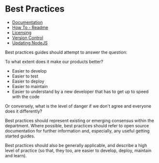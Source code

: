 # Best Practices

- [Documentation](/best-practices/documentation)
- [How To - Readme](/best-practices/howto_readme.md)
- [Licensing](/best-practices/licensing.md)
- [Version Control](/best-practices/version_control.md)
- [Updating NodeJS]('/best-practices/updating-nodejs.md')

Best practices guides should attempt to answer the question:

To what extent does it make our products better?

 - Easier to develop
 - Easier to test
 - Easier to deploy
 - Easier to maintain
 - Easier to understand by a new developer that has to get up to speed with the code 

Or conversely, what is the level of danger if we don't agree and everyone does it differently?

Best practices should represent existing or emerging consensus within the department.  Where possible, best practices should refer to open source documentation for further information and, especially, any useful getting started guides.

Best practices should also be generally applicable, and describe a high level of practice (so that, they too, are easier to develop, deploy, maintain and learn). 
